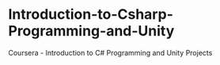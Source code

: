 # Introduction-to-Csharp-Programming-and-Unity
Coursera - Introduction to C# Programming and Unity Projects
